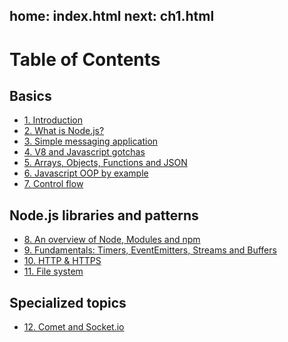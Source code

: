 home: index.html
next: ch1.html
---
# Table of Contents

## Basics

- [1. Introduction](ch1.html)
- [2. What is Node.js?](ch2.html)
- [3. Simple messaging application](ch3.html)
- [4. V8 and Javascript gotchas](ch4.html)
- [5. Arrays, Objects, Functions and JSON](ch5.html)
- [6. Javascript OOP by example](ch6.html)
- [7. Control flow](ch7.html)

## Node.js libraries and patterns

- [8. An overview of Node, Modules and npm](ch8.html)
- [9. Fundamentals: Timers, EventEmitters, Streams and Buffers](ch9.html)
- [10. HTTP &amp; HTTPS](ch10.html)
- [11. File system](ch11.html)

## Specialized topics

- [12. Comet and Socket.io](ch13.html)
